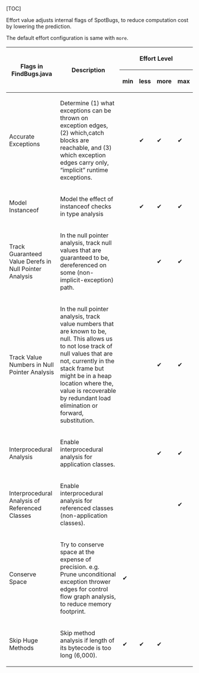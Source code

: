 [TOC]

Effort value adjusts internal flags of SpotBugs, to reduce computation cost by lowering the prediction.

The default effort configuration is same with `more`.

<table class="docutils align-default">
  <thead>
    <tr class="row-odd">
      <th class="head" rowspan="2">
        <p>Flags in FindBugs.java</p>
      </th>
      <th class="head" rowspan="2">
        <p>Description</p>
      </th>
      <th class="head" colspan="4">
        <p>Effort Level</p>
      </th>
    </tr>
    <tr class="row-even">
      <th class="head">
        <p>min</p>
      </th>
      <th class="head">
        <p>less</p>
      </th>
      <th class="head">
        <p>more</p>
      </th>
      <th class="head">
        <p>max</p>
      </th>
    </tr>
  </thead>
  <tbody>
    <tr class="row-odd">
      <td>
        <p>Accurate Exceptions</p>
      </td>
      <td>
        <p>Determine (1) what exceptions can be thrown on exception edges, (2) which,catch blocks are reachable, and (3) which exception edges carry only, “implicit” runtime exceptions.</p>
      </td>
      <td></td>
      <td>
        <p>✔</p>
      </td>
      <td>
        <p>✔</p>
      </td>
      <td>
        <p>✔</p>
      </td>
    </tr>
    <tr class="row-even">
      <td>
        <p>Model Instanceof</p>
      </td>
      <td>
        <p>Model the effect of instanceof checks in type analysis</p>
      </td>
      <td></td>
      <td>
        <p>✔</p>
      </td>
      <td>
        <p>✔</p>
      </td>
      <td>
        <p>✔</p>
      </td>
    </tr>
    <tr class="row-odd">
      <td>
        <p>Track Guaranteed Value Derefs in Null Pointer Analysis</p>
      </td>
      <td>
        <p>In the null pointer analysis, track null values that are guaranteed to be, dereferenced on some (non-implicit-exception) path.</p>
      </td>
      <td></td>
      <td></td>
      <td>
        <p>✔</p>
      </td>
      <td>
        <p>✔</p>
      </td>
    </tr>
    <tr class="row-even">
      <td>
        <p>Track Value Numbers in Null Pointer Analysis</p>
      </td>
      <td>
        <p>In the null pointer analysis, track value numbers that are known to be, null. This allows us to not lose track of null values that are not, currently in the stack frame but might be in a heap location where the, value is recoverable by redundant load elimination or forward, substitution.</p>
      </td>
      <td></td>
      <td></td>
      <td>
        <p>✔</p>
      </td>
      <td>
        <p>✔</p>
      </td>
    </tr>
    <tr class="row-odd">
      <td>
        <p>Interprocedural Analysis</p>
      </td>
      <td>
        <p>Enable interprocedural analysis for application classes.</p>
      </td>
      <td></td>
      <td></td>
      <td>
        <p>✔</p>
      </td>
      <td>
        <p>✔</p>
      </td>
    </tr>
    <tr class="row-even">
      <td>
        <p>Interprocedural Analysis of Referenced Classes</p>
      </td>
      <td>
        <p>Enable interprocedural analysis for referenced classes (non-application classes).</p>
      </td>
      <td></td>
      <td></td>
      <td></td>
      <td>
        <p>✔</p>
      </td>
    </tr>
    <tr class="row-odd">
      <td>
        <p>Conserve Space</p>
      </td>
      <td>
        <p>Try to conserve space at the expense of precision. e.g. Prune unconditional exception thrower edges for control flow graph analysis, to reduce memory footprint.</p>
      </td>
      <td>
        <p>✔</p>
      </td>
      <td></td>
      <td></td>
      <td></td>
    </tr>
    <tr class="row-even">
      <td>
        <p>Skip Huge Methods</p>
      </td>
      <td>
        <p>Skip method analysis if length of its bytecode is too long (6,000).</p>
      </td>
      <td>
        <p>✔</p>
      </td>
      <td>
        <p>✔</p>
      </td>
      <td>
        <p>✔</p>
      </td>
      <td></td>
    </tr>
  </tbody>
</table>
